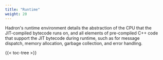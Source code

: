 ```yaml
---
title: "Runtime"
weight: 20
---
```


Hadron's runtime environment details the abstraction of the CPU that the JIT-compiled bytecode runs on, and all
elements of pre-compiled C++ code that support the JIT bytecode during runtime, such as for message dispatch, memory
allocation, garbage collection, and error handling.

{{< toc-tree >}}
